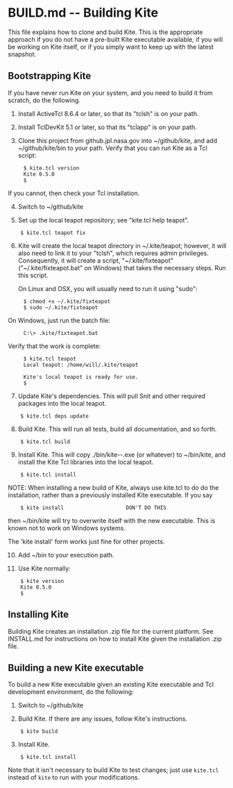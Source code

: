 # BUILD.md -- Building Kite

This file explains how to clone and build Kite.  This is the appropriate 
approach if you do not have a pre-built Kite executable available, if you 
will be working on Kite itself, or if you simply want to keep up with the 
latest snapshot.

## Bootstrapping Kite

If you have never run Kite on your system, and you need to build it from
scratch, do the following.

1. Install ActiveTcl 8.6.4 or later, so that its "tclsh" is on your path.

2. Install TclDevKit 5.1 or later, so that its "tclapp" is on your path.

3. Clone this project from github.jpl.nasa.gov into ~/github/kite, and
   add ~/github/kite/bin to your path.  Verify that you can run Kite
   as a Tcl script:

```
     $ kite.tcl version
     Kite 0.5.0
     $
```

   If you cannot, then check your Tcl installation.

4. Switch to ~/github/kite

5. Set up the local teapot repository; see "kite.tcl help teapot".

```
    $ kite.tcl teapot fix
```

6. Kite will create the local teapot directory in ~/.kite/teapot; however,
   it will also need to link it to your "tclsh", which requires admin 
   privileges.  Consequently, it will create a script, "~/.kite/fixteapot"
   ("~/.kite/fixteapot.bat" on Windows) that takes the necessary steps.
   Run this script.

   On Linux and OSX, you will usually need to run it using "sudo":

```
     $ chmod +x ~/.kite/fixteapot
     $ sudo ~/.kite/fixteapot
```

   On Windows, just run the batch file:

```
     C:\> .kite/fixteapot.bat
```

   Verify that the work is complete:

```
     $ kite.tcl teapot
     Local teapot: /home/will/.kite/teapot

     Kite's local teapot is ready for use.
     $
```

7. Update Kite's dependencies. This will pull Snit and other required
   packages into the local teapot.

```
    $ kite.tcl deps update
```

8. Build Kite.  This will run all tests, build all documentation, and so
   forth.

```
    $ kite.tcl build
```

9. Install Kite.  This will copy ./bin/kite-<version>-<platform>.exe 
   (or whatever) to ~/bin/kite, and install the Kite Tcl libraries into the 
   local teapot.

```
    $ kite.tcl install
```

   NOTE: When installing a new build of Kite, always use kite.tcl to do
   do the installation, rather than a previously installed Kite executable.
   If you say

```
    $ kite install                    DON'T DO THIS
```

   then ~/bin/kite will try to overwrite itself with the new executable.
   This is known not to work on Windows systems.

   The 'kite install' form works just fine for other projects.

10. Add ~/bin to your execution path.

11. Use Kite normally:

```
    $ kite version
    Kite 0.5.0
    $
```

## Installing Kite

Building Kite creates an installation .zip file for the current platform.
See INSTALL.md for instructions on how to install Kite given the installation
.zip file.

## Building a new Kite executable

To build a new Kite executable given an existing Kite executable and 
Tcl development environment, do the following:

1. Switch to ~/github/kite

2. Build Kite.  If there are any issues, follow Kite's instructions.

```
    $ kite build
```

3. Install Kite.

```
    $ kite.tcl install
```

Note that it isn't necessary to build Kite to test changes; just use
`kite.tcl` instead of `kite` to run with your modifications.